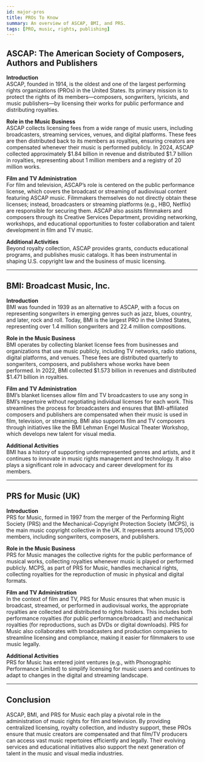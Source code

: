 ```yaml
---
id: major-pros
title: PROs To Know
summary: An overview of ASCAP, BMI, and PRS.
tags: [PRO, music, rights, publishing]
---
```


## ASCAP: The American Society of Composers, Authors and Publishers

**Introduction**  
ASCAP, founded in 1914, is the oldest and one of the largest performing rights organizations (PROs) in the United States. Its primary mission is to protect the rights of its members—composers, songwriters, lyricists, and music publishers—by licensing their works for public performance and distributing royalties.

**Role in the Music Business**  
ASCAP collects licensing fees from a wide range of music users, including broadcasters, streaming services, venues, and digital platforms. These fees are then distributed back to its members as royalties, ensuring creators are compensated whenever their music is performed publicly. In 2024, ASCAP collected approximately $1.84 billion in revenue and distributed $1.7 billion in royalties, representing about 1 million members and a registry of 20 million works.

**Film and TV Administration**  
For film and television, ASCAP’s role is centered on the public performance license, which covers the broadcast or streaming of audiovisual content featuring ASCAP music. Filmmakers themselves do not directly obtain these licenses; instead, broadcasters or streaming platforms (e.g., HBO, Netflix) are responsible for securing them. ASCAP also assists filmmakers and composers through its Creative Services Department, providing networking, workshops, and educational opportunities to foster collaboration and talent development in film and TV music.

**Additional Activities**  
Beyond royalty collection, ASCAP provides grants, conducts educational programs, and publishes music catalogs. It has been instrumental in shaping U.S. copyright law and the business of music licensing.

---

## BMI: Broadcast Music, Inc.

**Introduction**  
BMI was founded in 1939 as an alternative to ASCAP, with a focus on representing songwriters in emerging genres such as jazz, blues, country, and later, rock and roll. Today, BMI is the largest PRO in the United States, representing over 1.4 million songwriters and 22.4 million compositions.

**Role in the Music Business**  
BMI operates by collecting blanket license fees from businesses and organizations that use music publicly, including TV networks, radio stations, digital platforms, and venues. These fees are distributed quarterly to songwriters, composers, and publishers whose works have been performed. In 2022, BMI collected $1.573 billion in revenues and distributed $1.471 billion in royalties.

**Film and TV Administration**  
BMI’s blanket licenses allow film and TV broadcasters to use any song in BMI’s repertoire without negotiating individual licenses for each work. This streamlines the process for broadcasters and ensures that BMI-affiliated composers and publishers are compensated when their music is used in film, television, or streaming. BMI also supports film and TV composers through initiatives like the BMI Lehman Engel Musical Theater Workshop, which develops new talent for visual media.

**Additional Activities**  
BMI has a history of supporting underrepresented genres and artists, and it continues to innovate in music rights management and technology. It also plays a significant role in advocacy and career development for its members.

---

## PRS for Music (UK)

**Introduction**  
PRS for Music, formed in 1997 from the merger of the Performing Right Society (PRS) and the Mechanical-Copyright Protection Society (MCPS), is the main music copyright collective in the UK. It represents around 175,000 members, including songwriters, composers, and publishers.

**Role in the Music Business**  
PRS for Music manages the collective rights for the public performance of musical works, collecting royalties whenever music is played or performed publicly. MCPS, as part of PRS for Music, handles mechanical rights, collecting royalties for the reproduction of music in physical and digital formats.

**Film and TV Administration**  
In the context of film and TV, PRS for Music ensures that when music is broadcast, streamed, or performed in audiovisual works, the appropriate royalties are collected and distributed to rights holders. This includes both performance royalties (for public performance/broadcast) and mechanical royalties (for reproductions, such as DVDs or digital downloads). PRS for Music also collaborates with broadcasters and production companies to streamline licensing and compliance, making it easier for filmmakers to use music legally.

**Additional Activities**  
PRS for Music has entered joint ventures (e.g., with Phonographic Performance Limited) to simplify licensing for music users and continues to adapt to changes in the digital and streaming landscape.

---

## Conclusion

ASCAP, BMI, and PRS for Music each play a pivotal role in the administration of music rights for film and television. By providing centralized licensing, royalty collection, and industry support, these PROs ensure that music creators are compensated and that film/TV producers can access vast music repertoires efficiently and legally. Their evolving services and educational initiatives also support the next generation of talent in the music and visual media industries.